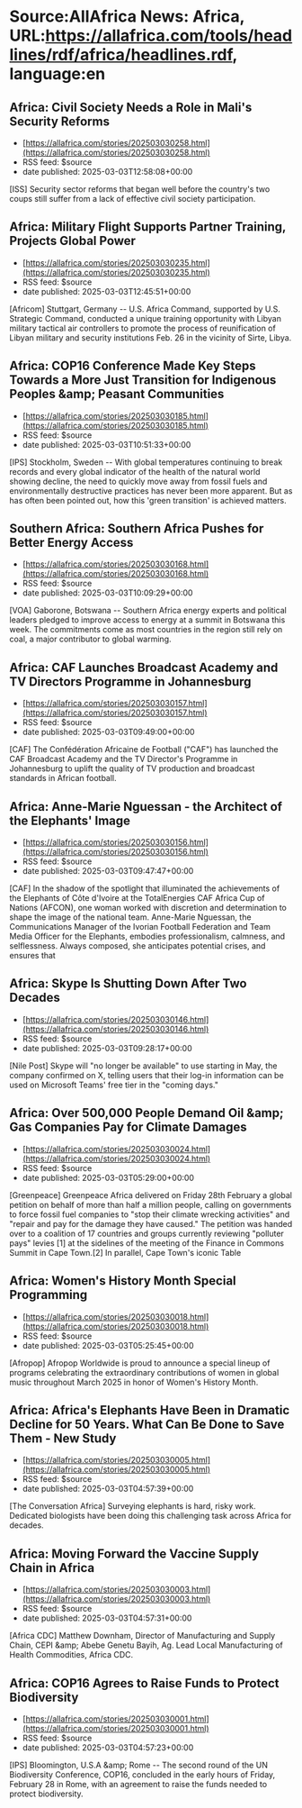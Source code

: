 # Source:AllAfrica News: Africa, URL:https://allafrica.com/tools/headlines/rdf/africa/headlines.rdf, language:en

## Africa: Civil Society Needs a Role in Mali's Security Reforms
 - [https://allafrica.com/stories/202503030258.html](https://allafrica.com/stories/202503030258.html)
 - RSS feed: $source
 - date published: 2025-03-03T12:58:08+00:00

[ISS] Security sector reforms that began well before the country's two coups still suffer from a lack of effective civil society participation.

## Africa: Military Flight Supports Partner Training, Projects Global Power
 - [https://allafrica.com/stories/202503030235.html](https://allafrica.com/stories/202503030235.html)
 - RSS feed: $source
 - date published: 2025-03-03T12:45:51+00:00

[Africom] Stuttgart, Germany -- U.S. Africa Command, supported by U.S. Strategic Command, conducted a unique training opportunity with Libyan military tactical air controllers to promote the process of reunification of Libyan military and security institutions Feb. 26 in the vicinity of Sirte, Libya.

## Africa: COP16 Conference Made Key Steps Towards a More Just Transition for Indigenous Peoples &#x26;amp; Peasant Communities
 - [https://allafrica.com/stories/202503030185.html](https://allafrica.com/stories/202503030185.html)
 - RSS feed: $source
 - date published: 2025-03-03T10:51:33+00:00

[IPS] Stockholm, Sweden -- With global temperatures continuing to break records and every global indicator of the health of the natural world showing decline, the need to quickly move away from fossil fuels and environmentally destructive practices has never been more apparent. But as has often been pointed out, how this 'green transition' is achieved matters.

## Southern Africa: Southern Africa Pushes for Better Energy Access
 - [https://allafrica.com/stories/202503030168.html](https://allafrica.com/stories/202503030168.html)
 - RSS feed: $source
 - date published: 2025-03-03T10:09:29+00:00

[VOA] Gaborone, Botswana -- Southern Africa energy experts and political leaders pledged to improve access to energy at a summit in Botswana this week. The commitments come as most countries in the region still rely on coal, a major contributor to global warming.

## Africa: CAF Launches Broadcast Academy and TV Directors Programme in Johannesburg
 - [https://allafrica.com/stories/202503030157.html](https://allafrica.com/stories/202503030157.html)
 - RSS feed: $source
 - date published: 2025-03-03T09:49:00+00:00

[CAF] The Conf&#xE9;d&#xE9;ration Africaine de Football ("CAF") has launched the CAF Broadcast Academy and the TV Director's Programme in Johannesburg to uplift the quality of TV production and broadcast standards in African football.

## Africa: Anne-Marie Nguessan - the Architect of the Elephants' Image
 - [https://allafrica.com/stories/202503030156.html](https://allafrica.com/stories/202503030156.html)
 - RSS feed: $source
 - date published: 2025-03-03T09:47:47+00:00

[CAF] In the shadow of the spotlight that illuminated the achievements of the Elephants of C&#xF4;te d'Ivoire at the TotalEnergies CAF Africa Cup of Nations (AFCON), one woman worked with discretion and determination to shape the image of the national team. Anne-Marie Nguessan, the Communications Manager of the Ivorian Football Federation and Team Media Officer for the Elephants, embodies professionalism, calmness, and selflessness. Always composed, she anticipates potential crises, and ensures that

## Africa: Skype Is Shutting Down After Two Decades
 - [https://allafrica.com/stories/202503030146.html](https://allafrica.com/stories/202503030146.html)
 - RSS feed: $source
 - date published: 2025-03-03T09:28:17+00:00

[Nile Post] Skype will "no longer be available" to use starting in May, the company confirmed on X, telling users that their log-in information can be used on Microsoft Teams' free tier in the "coming days."

## Africa: Over 500,000 People Demand Oil &#x26;amp; Gas Companies Pay for Climate Damages
 - [https://allafrica.com/stories/202503030024.html](https://allafrica.com/stories/202503030024.html)
 - RSS feed: $source
 - date published: 2025-03-03T05:29:00+00:00

[Greenpeace] Greenpeace Africa delivered on Friday 28th February a global petition on behalf of more than half a million people, calling on governments to force fossil fuel companies to "stop their climate wrecking activities" and "repair and pay for the damage they have caused." The petition was handed over to a coalition of 17 countries and groups currently reviewing "polluter pays" levies [1] at the sidelines of the meeting of the Finance in Commons Summit in Cape Town.[2] In parallel, Cape Town's iconic Table

## Africa: Women's History Month Special Programming
 - [https://allafrica.com/stories/202503030018.html](https://allafrica.com/stories/202503030018.html)
 - RSS feed: $source
 - date published: 2025-03-03T05:25:45+00:00

[Afropop] Afropop Worldwide is proud to announce a special lineup of programs celebrating the extraordinary contributions of women in global music throughout March 2025 in honor of Women's History Month.

## Africa: Africa's Elephants Have Been in Dramatic Decline for 50 Years. What Can Be Done to Save Them - New Study
 - [https://allafrica.com/stories/202503030005.html](https://allafrica.com/stories/202503030005.html)
 - RSS feed: $source
 - date published: 2025-03-03T04:57:39+00:00

[The Conversation Africa] Surveying elephants is hard, risky work. Dedicated biologists have been doing this challenging task across Africa for decades.

## Africa: Moving Forward the Vaccine Supply Chain in Africa
 - [https://allafrica.com/stories/202503030003.html](https://allafrica.com/stories/202503030003.html)
 - RSS feed: $source
 - date published: 2025-03-03T04:57:31+00:00

[Africa CDC] Matthew Downham, Director of Manufacturing and Supply Chain, CEPI &#x26;amp; Abebe Genetu Bayih, Ag. Lead Local Manufacturing of Health Commodities, Africa CDC.

## Africa: COP16 Agrees to Raise Funds to Protect Biodiversity
 - [https://allafrica.com/stories/202503030001.html](https://allafrica.com/stories/202503030001.html)
 - RSS feed: $source
 - date published: 2025-03-03T04:57:23+00:00

[IPS] Bloomington, U.S.A &#x26;amp; Rome -- The second round of the UN Biodiversity Conference, COP16, concluded in the early hours of Friday, February 28 in Rome, with an agreement to raise the funds needed to protect biodiversity.

